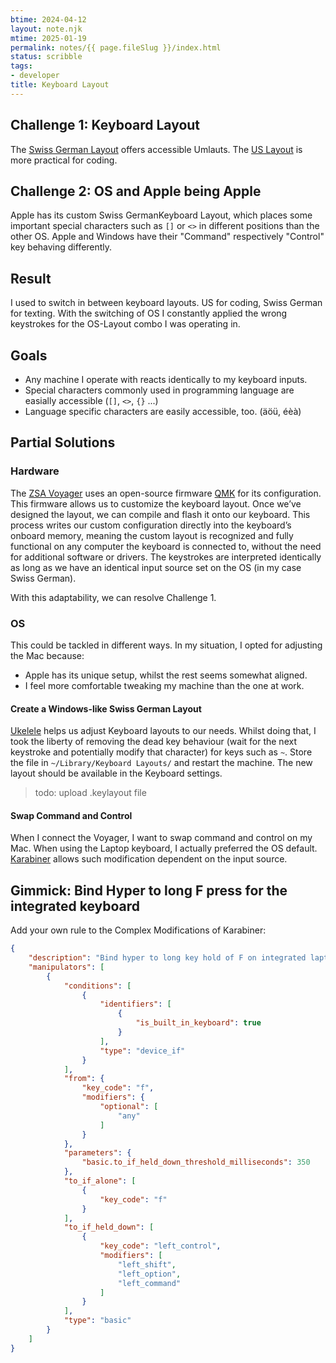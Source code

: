 ```yaml
---
btime: 2024-04-12
layout: note.njk
mtime: 2025-01-19
permalink: notes/{{ page.fileSlug }}/index.html
status: scribble
tags:
- developer
title: Keyboard Layout
---
```

## Challenge 1: Keyboard Layout
The [Swiss German Layout](http://kbdlayout.info/KBDSG/) offers accessible Umlauts.
The [US Layout](http://kbdlayout.info/kbdus) is more practical for coding.

## Challenge 2: OS  and Apple being Apple
Apple has its custom Swiss GermanKeyboard Layout, which places some important special characters such as `[]` or `<>` in different positions than the other OS.
Apple and Windows have their "Command" respectively "Control" key behaving differently.

## Result
I used to switch in between keyboard layouts. US for coding, Swiss German for texting. With the switching of OS I constantly applied the wrong keystrokes for the OS-Layout combo I was operating in.

## Goals
- Any machine I operate with reacts identically to my keyboard inputs.
- Special characters commonly used in programming language are easially accessible (`[]`, `<>`, `{}` ...)
- Language specific characters are easily accessible, too. (äöü, éèà)

## Partial Solutions

### Hardware
The [ZSA Voyager](https://www.zsa.io/voyager) uses an open-source firmware [QMK](https://github.com/zsa/qmk_firmware) for its configuration. This firmware allows us to customize the keyboard layout. Once we’ve designed the layout, we can compile and flash it onto our keyboard. This process writes our custom configuration directly into the keyboard’s onboard memory, meaning the custom layout is recognized and fully functional on any computer the keyboard is connected to, without the need for additional software or drivers.
The keystrokes are interpreted identically as long as we have an identical input source set on the OS (in my case Swiss German).

With this adaptability, we can resolve Challenge 1.

### OS
This could be tackled in different ways. In my situation, I opted for adjusting the Mac because:
- Apple has its unique setup, whilst the rest seems somewhat aligned.
- I feel more comfortable tweaking my machine than the one at work.

#### Create a Windows-like Swiss German Layout
[Ukelele](https://software.sil.org/ukelele/) helps us adjust Keyboard layouts to our needs. Whilst doing that, I took the liberty of removing the dead key behaviour (wait for the next keystroke and potentially modify that character) for keys such as `~`.
Store the file in `~/Library/Keyboard Layouts/` and restart the machine. The new layout should be available in the Keyboard settings.

> todo: upload .keylayout file

#### Swap Command and Control
When I connect the Voyager, I want to swap command and control on my Mac. When using the Laptop keyboard, I actually preferred the OS default.
[Karabiner](https://karabiner-elements.pqrs.org/) allows such modification dependent on the input source.

## Gimmick: Bind Hyper to long F press for the integrated keyboard

Add your own rule to the Complex Modifications of Karabiner:

```json
{
    "description": "Bind hyper to long key hold of F on integrated laptop keyboard",
    "manipulators": [
        {
            "conditions": [
                {
                    "identifiers": [
                        {
                            "is_built_in_keyboard": true
                        }
                    ],
                    "type": "device_if"
                }
            ],
            "from": {
                "key_code": "f",
                "modifiers": {
                    "optional": [
                        "any"
                    ]
                }
            },
            "parameters": {
                "basic.to_if_held_down_threshold_milliseconds": 350
            },
            "to_if_alone": [
                {
                    "key_code": "f"
                }
            ],
            "to_if_held_down": [
                {
                    "key_code": "left_control",
                    "modifiers": [
                        "left_shift",
                        "left_option",
                        "left_command"
                    ]
                }
            ],
            "type": "basic"
        }
    ]
}
```